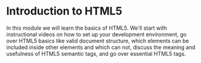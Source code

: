 # Introduction to HTML5
In this module we will learn the basics of HTML5. We'll start with instructional videos on how to set up your 
development environment, go over HTML5 basics like valid document structure, which elements can be included 
inside other elements and which can not, discuss the meaning and usefulness of HTML5 semantic tags, and go 
over essential HTML5 tags.
